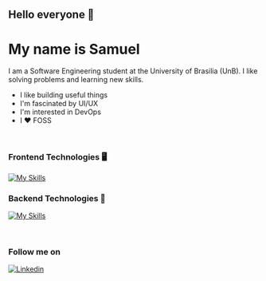 ## Hello everyone 👋

# My name is Samuel

I am a Software Engineering student at the University of Brasilia (UnB). I like solving problems and learning new skills.

- I like building useful things
- I'm fascinated by UI/UX
- I'm interested in DevOps
- I ❤️ FOSS

</br>

### Frontend Technologies 🖥️

[![My Skills](https://skillicons.dev/icons?i=vue,react,tailwind)](https://samuca.dev)

### Backend Technologies 💽

[![My Skills](https://skillicons.dev/icons?i=python,nodejs,php,postgres,mongo,docker)](https://samuca.dev)

</br>

### Follow me on

[![Linkedin](https://img.shields.io/badge/LinkedIn-0077B5?style=for-the-badge&logo=linkedin&logoColor=white)](https://www.linkedin.com/in/borges-sb/)
